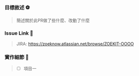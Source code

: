 ### 目標敘述 ⚽

> 簡述關於此PR做了些什麼、改動了什麼

### Issue Link 🔗

> JIRA: https://zoeknow.atlassian.net/browse/ZOEKIT-OOOO

### 實作細節 🚧

> - [ ] 項目一
